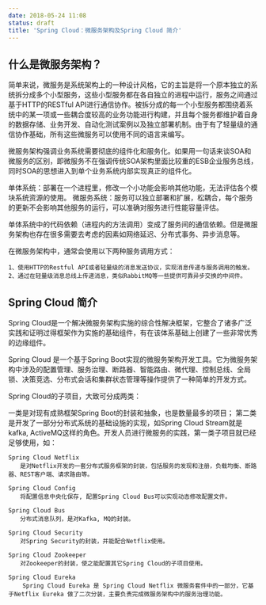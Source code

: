 ```yaml
---
date: 2018-05-24 11:08
status: draft
title: 'Spring Cloud：微服务架构及Spring Cloud 简介'
---
```


## 什么是微服务架构？
简单来说，微服务是系统架构上的一种设计风格，它的主旨是将一个原本独立的系统拆分成多个小型服务，这些小型服务都在各自独立的进程中运行，服务之间通过基于HTTP的RESTful API进行通信协作。被拆分成的每一个小型服务都围绕着系统中的某一项或一些耦合度较高的业务功能进行构建，并且每个服务都维护着自身的数据存储、业务开发、自动化测试案例以及独立部署机制。由于有了轻量级的通信协作基础，所有这些微服务可以使用不同的语言来编写。

微服务架构强调业务系统需要彻底的组件化和服务化。如果用一句话来谈SOA和微服务的区别，即微服务不在强调传统SOA架构里面比较重的ESB企业服务总线，同时SOA的思想进入到单个业务系统内部实现真正的组件化。

单体系统：部署在一个进程里，修改一个小功能会影响其他功能，无法评估各个模块系统资源的使用。
微服务系统：服务可以独立部署和扩展，松耦合，每个服务的更新不会影响其他服务的运行，可以准确对服务进行性能容量评估。

单体系统中的代码依赖（进程内的方法调用）变成了服务间的通信依赖。但是微服务架构也存在很多需要去考虑的因素如网络延迟、分布式事务、异步消息等。

在微服务架构中，通常会使用以下两种服务调用方式：

    1、使用HTTP的Restful API或者轻量级的消息发送协议，实现消息传递与服务调用的触发。
    2、通过在轻量级消息总线上传递消息，类似RabbitMQ等一些提供可靠异步交换的中间件。
## Spring Cloud 简介
Spring Cloud是一个解决微服务架构实施的综合性解决框架，它整合了诸多广泛实践和证明过得框架作为实施的基础组件，有在该体系基础上创建了一些非常优秀的边缘组件。

Spring Cloud 是一个基于Spring Boot实现的微服务架构开发工具。它为微服务架构中涉及的配置管理、服务治理、断路器、智能路由、微代理、控制总线、全局锁、决策竞选、分布式会话和集群状态管理等操作提供了一种简单的开发方式。

Spring Cloud的子项目，大致可分成两类：

一类是对现有成熟框架Spring Boot的封装和抽象，也是数量最多的项目；
第二类是开发了一部分分布式系统的基础设施的实现，如Spring Cloud Stream就是kafka, ActiveMQ这样的角色。开发人员进行微服务的实践，第一类子项目就已经足够使用，如：

    Spring Cloud Netflix
    　　是对Netflix开发的一套分布式服务框架的封装，包括服务的发现和注册，负载均衡、断路器、REST客户端、请求路由等。

    Spring Cloud Config
    　　将配置信息中央化保存, 配置Spring Cloud Bus可以实现动态修改配置文件。

    Spring Cloud Bus
    　　分布式消息队列，是对Kafka, MQ的封装。

    Spring Cloud Security
    　　对Spring Security的封装，并能配合Netflix使用。

    Spring Cloud Zookeeper
    　　对Zookeeper的封装，使之能配置其它Spring Cloud的子项目使用。

    Spring Cloud Eureka
        Spring Cloud Eureka 是 Spring Cloud Netflix 微服务套件中的一部分，它基于Netflix Eureka 做了二次分装，主要负责完成微服务架构中的服务治理功能。